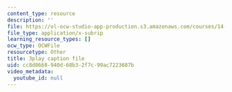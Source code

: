 ```yaml
---
content_type: resource
description: ''
file: https://ol-ocw-studio-app-production.s3.amazonaws.com/courses/14-01sc-principles-of-microeconomics-fall-2011/cc8d8668940d68b32f7c99ac7223687b_Offa8tyTRQE.srt
file_type: application/x-subrip
learning_resource_types: []
ocw_type: OCWFile
resourcetype: Other
title: 3play caption file
uid: cc8d8668-940d-68b3-2f7c-99ac7223687b
video_metadata:
  youtube_id: null
---
```

